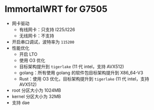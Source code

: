# ImmortalWRT for G7505
+ 网卡驱动
    + 有线网卡：只支持 I225/I226
    + 无线网卡：不支持
+ 开启串口调试，波特率为 `115200`
+ 性能优化
    + 开启 LTO
    + 使用 O3 优化
    + 目标架构提升到 `tigerlake` (11 代 intel，支持 AVX512)
    + golang：所有使用 golang 的软件包目标架构提升到 X86_64-V3
    + Rust：使用 O3 优化，目标架构提升到 `tigerlake` (11 代 intel，支持 AVX512)
+ root 分区大小为 1024MB
+ kernel 分区大小为 32MB
+ 支持 dae
